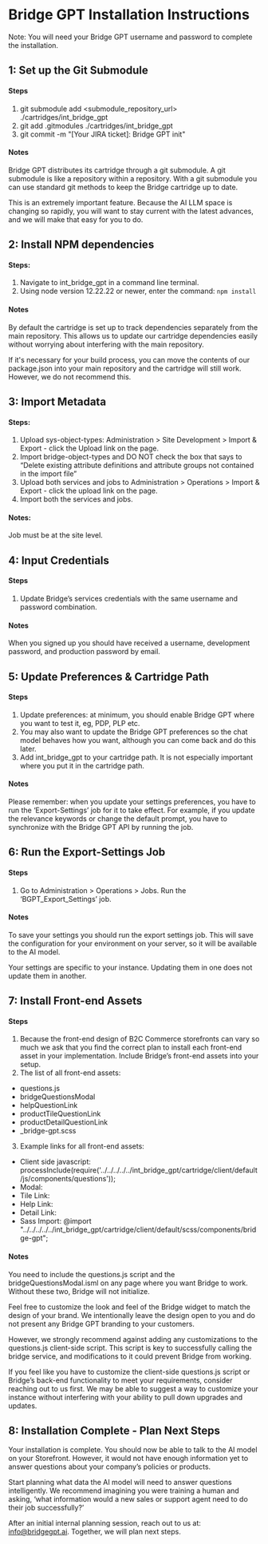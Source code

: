 # Bridge GPT Installation Instructions

Note: You will need your Bridge GPT username and password to complete the installation.

## 1: Set up the Git Submodule

#### Steps
1. git submodule add <submodule_repository_url> ./cartridges/int_bridge_gpt
2. git add .gitmodules ./cartridges/int_bridge_gpt
3. git commit -m "[Your JIRA ticket]: Bridge GPT init"

#### Notes
Bridge GPT distributes its cartridge through a git submodule. A git submodule is like a repository within a repository. With a git submodule you can use standard git methods to keep the Bridge cartridge up to date.

This is an extremely important feature. Because the AI LLM space is changing so rapidly, you will want to stay current with the latest advances, and we will make that easy for you to do.

## 2: Install NPM dependencies

#### Steps:
1. Navigate to int_bridge_gpt in a command line terminal.
2. Using node version 12.22.22 or newer, enter the command: ```npm install```

#### Notes
By default the cartridge is set up to track dependencies separately from the main repository. This allows us to update our cartridge dependencies easily without worrying about interfering with the main repository.

If it's necessary for your build process, you can move the contents of our package.json into your main repository and the cartridge will still work. However, we do not recommend this.

## 3: Import Metadata

#### Steps:
1. Upload sys-object-types: Administration > Site Development > Import & Export - click the Upload link on the page.
2. Import bridge-object-types and DO NOT check the box that says to “Delete existing attribute definitions and attribute groups not contained in the import file”
3. Upload both services and jobs to Administration > Operations > Import & Export - click the upload link on the page.
4. Import both the services and jobs.

#### Notes:
Job must be at the site level. 

## 4: Input Credentials

#### Steps
1. Update Bridge’s services credentials with the same username and password combination.

#### Notes
When you signed up you should have received a username, development password, and production password by email.

## 5: Update Preferences & Cartridge Path

#### Steps
1. Update preferences: at minimum, you should enable Bridge GPT where you want to test it, eg, PDP, PLP etc.
2. You may also want to update the Bridge GPT preferences so the chat model behaves how you want, although you can come back and do this later. 
3. Add int_bridge_gpt to your cartridge path. It is not especially important where you put it in the cartridge path. 

#### Notes
Please remember: when you update your settings preferences, you have to run the ‘Export-Settings’ job for it to take effect. For example, if you update the relevance keywords or change the default prompt, you have to synchronize with the Bridge GPT API by running the job. 

## 6: Run the Export-Settings Job

#### Steps
1. Go to Administration > Operations > Jobs. Run the ‘BGPT_Export_Settings’ job. 

#### Notes
To save your settings you should run the export settings job. This will save the configuration for your environment on your server, so it will be available to the AI model. 

Your settings are specific to your instance. Updating them in one does not update them in another. 

## 7: Install Front-end Assets

#### Steps

1. Because the front-end design of B2C Commerce storefronts can vary so much we ask that you find the correct plan to install each front-end asset in your implementation. Include Bridge’s front-end assets into your setup. 
2. The list of all front-end assets: 
- questions.js
- bridgeQuestionsModal
- helpQuestionLink
- productTileQuestionLink
- productDetailQuestionLink
- _bridge-gpt.scss
3. Example links for all front-end assets: 
- Client side javascript: processInclude(require('../../../../../int_bridge_gpt/cartridge/client/default/js/components/questions'));
- Modal: <isinclude template="components/bridgeQuestionsModal" />
- Tile Link: <isinclude template="product/components/productTileQuestionLink" />
- Help Link: <isinclude template="product/components/helpQuestionLink" />
- Detail Link: <isinclude template="product/components/productDetailQuestionLink" />
- Sass Import: @import "../../../../../int_bridge_gpt/cartridge/client/default/scss/components/bridge-gpt";

#### Notes
You need to include the questions.js script and the bridgeQuestionsModal.isml on any page where you want Bridge to work. Without these two, Bridge will not initialize. 

Feel free to customize the look and feel of the Bridge widget to match the design of your brand. We intentionally leave the design open to you and do not present any Bridge GPT branding to your customers. 

However, we strongly recommend against adding any customizations to the questions.js client-side script. This script is key to successfully calling the bridge service, and modifications to it could prevent Bridge from working.

If you feel like you have to customize the client-side questions.js script or Bridge’s back-end functionality to meet your requirements, consider reaching out to us first. We may be able to suggest a way to customize your instance without interfering with your ability to pull down upgrades and updates. 

## 8: Installation Complete - Plan Next Steps

Your installation is complete. You should now be able to talk to the AI model on your Storefront. However, it would not have enough information yet to answer questions about your company’s policies or products. 

Start planning what data the AI model will need to answer questions intelligently. We recommend imagining you were training a human and asking, ‘what information would a new sales or support agent need to do their job successfully?’

After an initial internal planning session, reach out to us at: info@bridgegpt.ai. Together, we will plan next steps. 